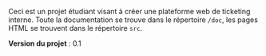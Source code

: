 Ceci est un projet étudiant visant à créer une plateforme web de ticketing interne. Toute la documentation se trouve dans
le répertoire `/doc`, les pages HTML se trouvent dans le répertoire `src`.

**Version du projet** : 0.1